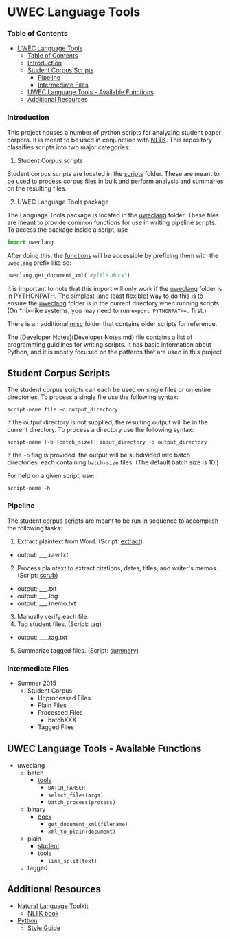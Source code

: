 UWEC Language Tools
===================

### Table of Contents
* [UWEC Language Tools](#uwec-language-tools)
  * [Table of Contents](#table-of-contents)
  * [Introduction](#introduction)
  * [Student Corpus Scripts](#student-corpus-scripts)
    * [Pipeline](#pipeline)
    * [Intermediate Files](#intermediate-files)
  * [UWEC Language Tools - Available Functions](#uwec-language-tools---available-functions)
  * [Additional Resources](#additional-resources)

### Introduction

This project houses a number of python scripts for analyzing student paper corpora. It is meant to be used in conjunction with [NLTK][nltk.org]. This repository classifies scripts into two major categories:

1. Student Corpus scripts

  Student corpus scripts are located in the [scripts](scripts) folder. These are meant to be used to process corpus files in bulk and perform analysis and summaries on the resulting files.

2. UWEC Language Tools package

  The Language Tools package is located in the [uweclang](uweclang) folder. These files are meant to provide common functions for use in writing pipeline scripts. To access the package inside a script, use

  ```python
  import uweclang
  ```

  After doing this, the [functions](#available-functions) will be accessible by prefixing them with the `uweclang` prefix like so:

  ```python
  uweclang.get_document_xml('myfile.docx')
  ```

  It is important to note that this import will only work if the [uweclang](uweclang) folder is in PYTHONPATH. The simplest (and least flexible) way to do this is to ensure the [uweclang](uweclang) folder is in the current directory when running scripts. (On *nix-like systems, you may need to run `export PYTHONPATH=.` first.)

There is an additional [misc](scripts/misc) folder that contains older scripts for reference.

The [Developer Notes](Developer Notes.md) file contains a list of programming guidlines for writing scripts. It has basic information about Python, and it is mostly focused on the patterns that are used in this project.

Student Corpus Scripts
----------------------

The student corpus scripts can each be used on single files or on entire directories. To process a single file use the following syntax:

	script-name file -o output_directory

If the output directory is not supplied, the resulting output will be in the current directory. To process a directory use the following syntax:

	script-name [-b [batch_size]] input_directory -o output_directory

If the `-b` flag is provided, the output will be subdivided into batch directories, each containing `batch-size` files. (The default batch size is 10.)

For help on a given script, use:

    script-name -h

### Pipeline

The student corpus scripts are meant to be run in sequence to accomplish the following tasks:

1. Extract plaintext from Word. (Script: [extract](scripts/extract))
  - output: ___.raw.txt
2. Process plaintext to extract citations, dates, titles, and writer's memos. (Script: [scrub](scripts/scrub))
  - output: ___.txt
  - output: ___.log
  - output: ___.memo.txt
3. Manually verify each file.
4. Tag student files. (Script: [tag](scripts/tag))
  - output: ___.tag.txt
5. Summarize tagged files. (Script: [summary](scripts/summary))

### Intermediate Files

* Summer 2015
  + Student Corpus
    * Unprocessed Files
    * Plain Files
    * Processed Files
      - batchXXX
    * Tagged Files

UWEC Language Tools - Available Functions
-----------------------------------------

* uweclang
  + batch
    * [tools](uweclang/batch/tools.py)
      - `BATCH_PARSER`
      - `select_files(args)`
      - `batch_process(process)`
  + binary
    * [docx](uweclang/binary/docx.py)
      - `get_document_xml(filename)`
      - `xml_to_plain(document)`
  + plain
    * [student](uweclang/plain/student.py)
    * [tools](uweclang/plain/tools.py)
      - `line_split(text)`
  + tagged


Additional Resources
--------------------

* [Natural Language Toolkit][nltk.org]
  - [NLTK book](http://www.nltk.org/book/)
* [Python](https://www.python.org/)
  - [Style Guide](https://www.python.org/dev/peps/pep-0008/)

[nltk.org]: http://www.nltk.org/